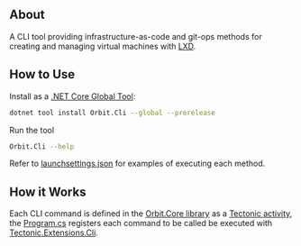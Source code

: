 ## About

A CLI tool providing infrastructure-as-code and git-ops methods for creating and managing virtual machines with [LXD](https://canonical.com/lxd).

## How to Use

Install as a [.NET Core Global Tool](https://learn.microsoft.com/en-us/dotnet/core/tools/global-tools-how-to-use):

```bash
dotnet tool install Orbit.Cli --global --prerelease
```

Run the tool

```bash
Orbit.Cli --help
```

Refer to [launchsettings.json](Properties/launchSettings.json) for examples of executing each method.

## How it Works

Each CLI command is defined in the [Orbit.Core library](../../Orbit.Core/src) as a [Tectonic activity](https://github.com/StudioLE/Tectonic/tree/main/Tectonic.Abstractions/src), the [Program.cs](Program.cs) registers each command to be called be executed with [Tectonic.Extensions.Cli](https://github.com/StudioLE/Tectonic/tree/main/Tectonic.Extensions.CommandLine/src).
